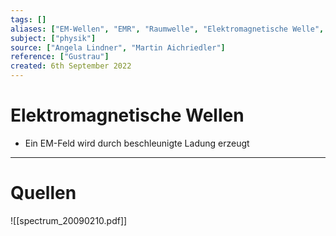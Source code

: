 ```yaml
---
tags: []
aliases: ["EM-Wellen", "EMR", "Raumwelle", "Elektromagnetische Welle", "EM-Welle", "EM-Feld", "EM-Wellenfeld"]
subject: ["physik"]
source: ["Angela Lindner", "Martin Aichriedler"]
reference: ["Gustrau"]
created: 6th September 2022
---
```


# Elektromagnetische Wellen
- Ein EM-Feld wird durch beschleunigte Ladung erzeugt

---
# Quellen
![[spectrum_20090210.pdf]]